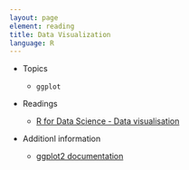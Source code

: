 ```yaml
---
layout: page
element: reading
title: Data Visualization
language: R
---
```


* Topics

  * `ggplot`

* Readings

  * [R for Data Science - Data visualisation](http://r4ds.had.co.nz/data-visualisation.html)

* Additionl information

  * [ggplot2 documentation](https://ggplot2.tidyverse.org/reference/)
